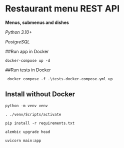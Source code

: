 # Restaurant menu REST API

**Menus, submenus and dishes**

*Python 3.10+*

*PostgreSQL*

##Run app in Docker

```commandline
docker-compose up -d 
```

##Run tests in Docker

```commandline
 docker compose -f .\tests-docker-compose.yml up
```

## Install without Docker

```commandline
python -m venv venv
```
```commandline
. ./venv/Scripts/activate
```
```commandline
pip install -r requirements.txt
```
```commandline
alembic upgrade head
```
```commandline
uvicorn main:app
```
